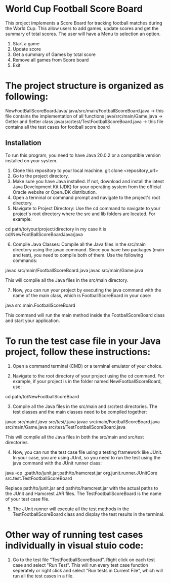 # World Cup Football Score Board

This project implements a Score Board for tracking football matches during the World Cup.
This allow users to add games, update scores and get the summary of total scores.
The user will have a Menu to selection an option.

1. Start a game
2. Update score
3. Get a summary of Games by total score
4. Remove all games from Score board
5. Exit

# The project structure is organized as following:

NewFootBallScoreBoardJava/
java/src/main/FootballScoreBoard.java  -> this file contains the implementation of all functions
java/src/main/Game.java -> Getter and Setter class 
java/src/test/TestFootballScoreBoard.java  -> this file contains all the test cases for football score board

## Installation

To run this program, you need to have Java 20.0.2 or a compatible version installed on your system.

1. Clone this repository to your local machine.
   git clone <repository_url>
2. Go to the project directory.
3. Make sure you have Java installed. If not, download and install the latest Java Development Kit (JDK) for your operating system from the official Oracle website or OpenJDK distribution.
4. Open a terminal or command prompt and navigate to the project's root directory.
5. Navigate to Project Directory:
Use the cd command to navigate to your project's root directory where the src and lib folders are located. For example:

cd path/to/your/project/directory
in my case it is cd/NewFootBallScoreBoardJava/java

6. Compile Java Classes:
Compile all the Java files in the src/main directory using the javac command. Since you have two packages (main and test), you need to compile both of them. Use the following commands:

javac src/main/FootballScoreBoard.java
javac src/main/Game.java

This will compile all the Java files in the src/main directory.

7. Now, you can run your project by executing the java command with the name of the main class, which is FootballScoreBoard in your case:

java src.main.FootballScoreBoard

This command will run the main method inside the FootballScoreBoard class and start your application.

# To run the test case file in your Java project, follow these instructions:

1. Open a command terminal (CMD) or a terminal emulator of your choice. 

2. Navigate to the root directory of your project using the cd command. For example, if your project is in the folder named NewFootballScoreBoard, use:

cd path/to/NewFootballScoreBoard

3. Compile all the Java files in the src/main and src/test directories. The test classes and the main classes need to be compiled together:

javac src/main/*.java src/test/*.java
javac src/main/FootballScoreBoard.java  src/main/Game.java src/test/TestFootballScoreBoard.java

This will compile all the Java files in both the src/main and src/test directories.

4. Now, you can run the test case file using a testing framework like JUnit. In your case, you are using JUnit, so you need to run the test using the java command with the JUnit runner class:

java -cp .;path/to/junit.jar;path/to/hamcrest.jar org.junit.runner.JUnitCore src.test.TestFootballScoreBoard

Replace path/to/junit.jar and path/to/hamcrest.jar with the actual paths to the JUnit and Hamcrest JAR files. The TestFootballScoreBoard is the name of your test case file.

5. The JUnit runner will execute all the test methods in the TestFootballScoreBoard class and display the test results in the terminal.

# Other way of running test cases individually in visual stuio code:

1. Go to the test file "TestFootballScoreBoard". Right click on each test case and select "Run Test". This will run every test case function seperately or right click and select "Run tests in Current File", which will run all the test cases in a file.


